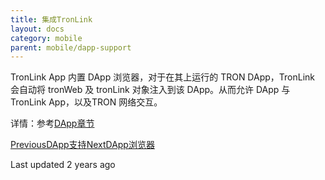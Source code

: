 ```yaml
---
title: 集成TronLink
layout: docs
category: mobile
parent: mobile/dapp-support
---
```


TronLink App 内置 DApp 浏览器，对于在其上运行的 TRON DApp，TronLink 会自动将 tronWeb 及 tronLink 对象注入到该 DApp。从而允许 DApp 与 TronLink App，以及TRON 网络交互。

详情：参考[DApp章节](https://docs-zh.tronlink.org/dapp/kai-shi-kai-fa)

[PreviousDApp支持](https://docs-zh.tronlink.org/yi-dong-duan/dapp-zhi-chi)[NextDApp浏览器](https://docs-zh.tronlink.org/yi-dong-duan/dapp-zhi-chi/dapp-liu-lan-qi)

Last updated 2 years ago